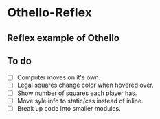 Othello-Reflex
==============

Reflex example of Othello
---------------------------------
To do
-----

- [ ] Computer moves on it's own.
- [ ] Legal squares change color when hovered over. 
- [ ] Show number of squares each player has.
- [ ] Move syle info to static/css instead of inline.
- [ ] Break up code into smaller modules.
